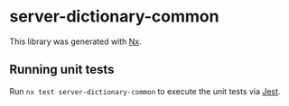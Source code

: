 # server-dictionary-common

This library was generated with [Nx](https://nx.dev).

## Running unit tests

Run `nx test server-dictionary-common` to execute the unit tests via [Jest](https://jestjs.io).
